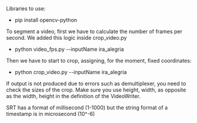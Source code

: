 Libraries to use:
- pip install opencv-python

To segment a video, first we have to calculate the number of frames per second. We added this logic inside crop_video.py
- python video_fps.py --inputName ira_alegria

Then we have to start to crop, assigning, for the moment, fixed coordinates:
-  python crop_video.py --inputName ira_alegria

If output is not produced due to errors such as demultiplexer, you need to check the sizes of the crop. Make sure you use height, width, as opposite as the width, height in the definition of the VideoWriter.

SRT has a format of millisecond (1-1000) but the string format of a timestamp is in microsecond (10^-6)